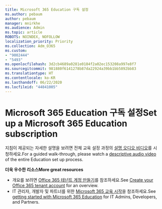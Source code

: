 ```yaml
---
title: Microsoft 365 Education 구독 설정
ms.author: pebaum
author: pebaum
manager: mnirkhe
ms.audience: Admin
ms.topic: article
ROBOTS: NOINDEX, NOFOLLOW
localization_priority: Priority
ms.collection: Adm_O365
ms.custom:
- "9002444"
- "5493"
ms.openlocfilehash: 3d2cb4689a0281e0184f2a02ec153208a997e8f7
ms.sourcegitcommit: 981880f6141278b87da22924a39bb1bb5892bb83
ms.translationtype: HT
ms.contentlocale: ko-KR
ms.lasthandoff: 06/22/2020
ms.locfileid: "44841005"
---
```

# <a name="set-up-a-microsoft-365-education-subscription"></a><span data-ttu-id="9d009-102">Microsoft 365 Education 구독 설정</span><span class="sxs-lookup"><span data-stu-id="9d009-102">Set up a Microsoft 365 Education subscription</span></span>

<span data-ttu-id="9d009-103">지침이 제공되는 자세한 설명을 보려면 전체 교육 설정 과정의 [설명 오디오 비디오](https://aka.ms/M365EduSetup)를 시청하세요.</span><span class="sxs-lookup"><span data-stu-id="9d009-103">For a guided walk-through, please watch a [descriptive audio video](https://aka.ms/M365EduSetup) of the entire Education set up process.</span></span>

<span data-ttu-id="9d009-104">**더욱 우수한 리소스**</span><span class="sxs-lookup"><span data-stu-id="9d009-104">**More great resources**</span></span>

- <span data-ttu-id="9d009-105">개요를 보려면 [Office 365 테넌트 계정 만들기](https://docs.microsoft.com/microsoft-365/education/deploy/create-your-office-365-tenant)를 참조하세요.</span><span class="sxs-lookup"><span data-stu-id="9d009-105">See [Create your Office 365 tenant account](https://docs.microsoft.com/microsoft-365/education/deploy/create-your-office-365-tenant) for an overview.</span></span>
- <span data-ttu-id="9d009-106">IT 관리자, 개발자 및 파트너를 위한 [Microsoft 365 교육 시작](https://docs.microsoft.com/education/)을 참조하세요.</span><span class="sxs-lookup"><span data-stu-id="9d009-106">See [getting started with Microsoft 365 Education](https://docs.microsoft.com/education/) for IT Admins, Developers, and Partners.</span></span>